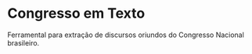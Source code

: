 # Congresso em Texto

Ferramental para extração de discursos oriundos do Congresso Nacional brasileiro.
